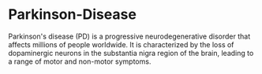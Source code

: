 # Parkinson-Disease
Parkinson's disease (PD) is a progressive neurodegenerative disorder that affects millions of people worldwide. It is characterized by the loss of dopaminergic neurons in the substantia nigra region of the brain, leading to a range of motor and non-motor symptoms. 
